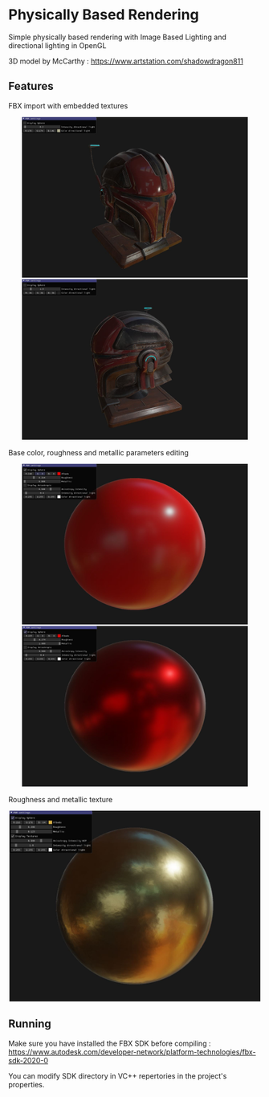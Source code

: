 # Physically Based Rendering

Simple physically based rendering with Image Based Lighting and directional lighting in OpenGL 

3D model by McCarthy : https://www.artstation.com/shadowdragon811

## Features 

FBX import with embedded textures

<p align="middle">
  <img width="450" height="320" src="/PBR/screenshots/Casque.JPG">
  <img width="450" height="320" src="/PBR/screenshots/Casque3.JPG">
</p>

Base color, roughness and metallic parameters editing

<p align="middle">
  <img width="450" height="320" src="/PBR/screenshots/Sphere1.JPG">
  <img width="450" height="320" src="/PBR/screenshots/Sphere2.JPG">
</p>

Roughness and metallic texture 

<p align="middle">
   <img width="500" height="380" src="/PBR/screenshots/Sphere3.JPG">
</p>

## Running

Make sure you have installed the FBX SDK before compiling : 
https://www.autodesk.com/developer-network/platform-technologies/fbx-sdk-2020-0

You can modify SDK directory in VC++ repertories in the project's properties. 
